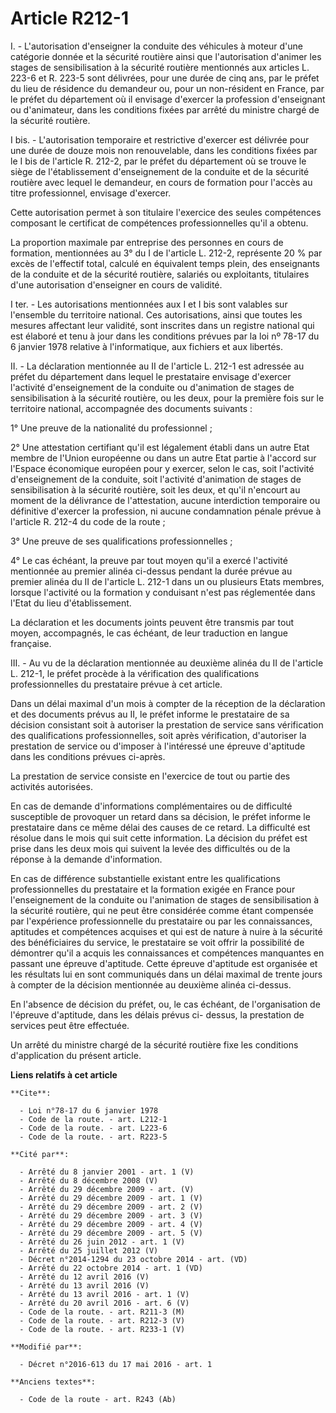# Article R212-1

I. - L'autorisation d'enseigner la conduite des véhicules à moteur d'une catégorie donnée et la sécurité routière ainsi que
l'autorisation d'animer les stages de sensibilisation à la sécurité routière mentionnés aux articles L. 223-6 et R. 223-5
sont délivrées, pour une durée de cinq ans, par le préfet du lieu de résidence du demandeur ou, pour un non-résident en
France, par le préfet du département où il envisage d'exercer la profession d'enseignant ou d'animateur, dans les conditions
fixées par arrêté du ministre chargé de la sécurité routière. 

I bis. - L'autorisation temporaire et restrictive d'exercer est délivrée pour une durée de douze mois non renouvelable, dans
les conditions fixées par le I bis de l'article R. 212-2, par le préfet du département où se trouve le siège de
l'établissement d'enseignement de la conduite et de la sécurité routière avec lequel le demandeur, en cours de formation pour
l'accès au titre professionnel, envisage d'exercer. 

Cette autorisation permet à son titulaire l'exercice des seules compétences composant le certificat de compétences
professionnelles qu'il a obtenu. 

La proportion maximale par entreprise des personnes en cours de formation, mentionnées au 3° du I de l'article L. 212-2,
représente 20 % par excès de l'effectif total, calculé en équivalent temps plein, des enseignants de la conduite et de la
sécurité routière, salariés ou exploitants, titulaires d'une autorisation d'enseigner en cours de validité. 

I ter. - Les autorisations mentionnées aux I et I bis sont valables sur l'ensemble du territoire national. Ces autorisations,
ainsi que toutes les mesures affectant leur validité, sont inscrites dans un registre national qui est élaboré et tenu à jour
dans les conditions prévues par la loi nº 78-17 du 6 janvier 1978 relative à l'informatique, aux fichiers et aux libertés. 

II. - La déclaration mentionnée au II de l'article L. 212-1 est adressée au préfet du département dans lequel le prestataire
envisage d'exercer l'activité d'enseignement de la conduite ou d'animation de stages de sensibilisation à la sécurité
routière, ou les deux, pour la première fois sur le territoire national, accompagnée des documents suivants : 

1° Une preuve de la nationalité du professionnel ; 

2° Une attestation certifiant qu'il est légalement établi dans un autre Etat membre de l'Union européenne ou dans un autre
Etat partie à l'accord sur l'Espace économique européen pour y exercer, selon le cas, soit l'activité d'enseignement de la
conduite, soit l'activité d'animation de stages de sensibilisation à la sécurité routière, soit les deux, et qu'il n'encourt
au moment de la délivrance de l'attestation, aucune interdiction temporaire ou définitive d'exercer la profession, ni aucune
condamnation pénale prévue à l'article R. 212-4 du code de la route ; 

3° Une preuve de ses qualifications professionnelles ; 

4° Le cas échéant, la preuve par tout moyen qu'il a exercé l'activité mentionnée au premier alinéa ci-dessus pendant la durée
prévue au premier alinéa du II de l'article L. 212-1 dans un ou plusieurs Etats membres, lorsque l'activité ou la formation y
conduisant n'est pas réglementée dans l'Etat du lieu d'établissement.

La déclaration et les documents joints peuvent être transmis par tout moyen, accompagnés, le cas échéant, de leur traduction
en langue française. 

III. - Au vu de la déclaration mentionnée au deuxième alinéa du II de l'article L. 212-1, le préfet procède à la vérification
des qualifications professionnelles du prestataire prévue à cet article.

Dans un délai maximal d'un mois à compter de la réception de la déclaration et des documents prévus au II, le préfet informe
le prestataire de sa décision consistant soit à autoriser la prestation de service sans vérification des qualifications
professionnelles, soit après vérification, d'autoriser la prestation de service ou d'imposer à l'intéressé une épreuve
d'aptitude dans les conditions prévues ci-après.

La prestation de service consiste en l'exercice de tout ou partie des activités autorisées.

En cas de demande d'informations complémentaires ou de difficulté susceptible de provoquer un retard dans sa décision, le
préfet informe le prestataire dans ce même délai des causes de ce retard. La difficulté est résolue dans le mois qui suit
cette information. La décision du préfet est prise dans les deux mois qui suivent la levée des difficultés ou de la réponse à
la demande d'information.

En cas de différence substantielle existant entre les qualifications professionnelles du prestataire et la formation exigée
en France pour l'enseignement de la conduite ou l'animation de stages de sensibilisation à la sécurité routière, qui ne peut
être considérée comme étant compensée par l'expérience professionnelle du prestataire ou par les connaissances, aptitudes et
compétences acquises et qui est de nature à nuire à la sécurité des bénéficiaires du service, le prestataire se voit offrir
la possibilité de démontrer qu'il a acquis les connaissances et compétences manquantes en passant une épreuve d'aptitude.
Cette épreuve d'aptitude est organisée et les résultats lui en sont communiqués dans un délai maximal de trente jours à
compter de la décision mentionnée au deuxième alinéa ci-dessus. 

En l'absence de décision du préfet, ou, le cas échéant, de l'organisation de l'épreuve d'aptitude, dans les délais prévus ci-
dessus, la prestation de services peut être effectuée. 

Un arrêté du ministre chargé de la sécurité routière fixe les conditions d'application du présent article.

**Liens relatifs à cet article**

	**Cite**:

	  - Loi n°78-17 du 6 janvier 1978
	  - Code de la route. - art. L212-1
	  - Code de la route. - art. L223-6
	  - Code de la route. - art. R223-5

	**Cité par**:

	  - Arrêté du 8 janvier 2001 - art. 1 (V)
	  - Arrêté du 8 décembre 2008 (V)
	  - Arrêté du 29 décembre 2009 - art. (V)
	  - Arrêté du 29 décembre 2009 - art. 1 (V)
	  - Arrêté du 29 décembre 2009 - art. 2 (V)
	  - Arrêté du 29 décembre 2009 - art. 3 (V)
	  - Arrêté du 29 décembre 2009 - art. 4 (V)
	  - Arrêté du 29 décembre 2009 - art. 5 (V)
	  - Arrêté du 26 juin 2012 - art. 1 (V)
	  - Arrêté du 25 juillet 2012 (V)
	  - Décret n°2014-1294 du 23 octobre 2014 - art. (VD)
	  - Arrêté du 22 octobre 2014 - art. 1 (VD)
	  - Arrêté du 12 avril 2016 (V)
	  - Arrêté du 13 avril 2016 (V)
	  - Arrêté du 13 avril 2016 - art. 1 (V)
	  - Arrêté du 20 avril 2016 - art. 6 (V)
	  - Code de la route. - art. R211-3 (M)
	  - Code de la route. - art. R212-3 (V)
	  - Code de la route. - art. R233-1 (V)

	**Modifié par**:

	  - Décret n°2016-613 du 17 mai 2016 - art. 1

	**Anciens textes**:

	  - Code de la route - art. R243 (Ab)
